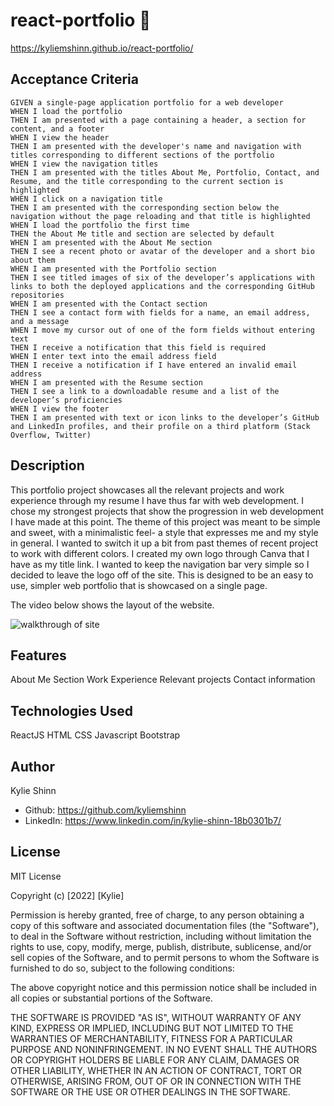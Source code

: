 # react-portfolio  :love_letter:

https://kyliemshinn.github.io/react-portfolio/

## Acceptance Criteria

```
GIVEN a single-page application portfolio for a web developer
WHEN I load the portfolio
THEN I am presented with a page containing a header, a section for content, and a footer
WHEN I view the header
THEN I am presented with the developer's name and navigation with titles corresponding to different sections of the portfolio
WHEN I view the navigation titles
THEN I am presented with the titles About Me, Portfolio, Contact, and Resume, and the title corresponding to the current section is highlighted
WHEN I click on a navigation title
THEN I am presented with the corresponding section below the navigation without the page reloading and that title is highlighted
WHEN I load the portfolio the first time
THEN the About Me title and section are selected by default
WHEN I am presented with the About Me section
THEN I see a recent photo or avatar of the developer and a short bio about them
WHEN I am presented with the Portfolio section
THEN I see titled images of six of the developer’s applications with links to both the deployed applications and the corresponding GitHub repositories
WHEN I am presented with the Contact section
THEN I see a contact form with fields for a name, an email address, and a message
WHEN I move my cursor out of one of the form fields without entering text
THEN I receive a notification that this field is required
WHEN I enter text into the email address field
THEN I receive a notification if I have entered an invalid email address
WHEN I am presented with the Resume section
THEN I see a link to a downloadable resume and a list of the developer’s proficiencies
WHEN I view the footer
THEN I am presented with text or icon links to the developer’s GitHub and LinkedIn profiles, and their profile on a third platform (Stack Overflow, Twitter)
```

## Description

This portfolio project showcases all the relevant projects and work experience through my resume I have thus far with web development. I chose my strongest projects that show the progression in web development I have made at this point. The theme of this project was meant to be simple and sweet, with a minimalistic feel- a style that expresses me and my style in general. I wanted to switch it up a bit from past themes of recent project to work with different colors. I created my own logo through Canva that I have as my title link. I wanted to keep the navigation bar very simple so I decided to leave the logo off of the site.  This is designed to be an easy to use, simpler web portfolio that is showcased on a single page.

The video below shows the layout of the website.

![walkthrough of site](./src/images/reactportfoliogif.gif)

## Features

About Me Section
Work Experience
Relevant projects
Contact information


## Technologies Used

ReactJS
HTML
CSS
Javascript
Bootstrap

## Author

Kylie Shinn

* Github: https://github.com/kyliemshinn
* LinkedIn: https://www.linkedin.com/in/kylie-shinn-18b0301b7/


## License

MIT License

Copyright (c) [2022] [Kylie]

Permission is hereby granted, free of charge, to any person obtaining a copy of this software and associated documentation files (the "Software"), to deal in the Software without restriction, including without limitation the rights to use, copy, modify, merge, publish, distribute, sublicense, and/or sell copies of the Software, and to permit persons to whom the Software is furnished to do so, subject to the following conditions:

The above copyright notice and this permission notice shall be included in all copies or substantial portions of the Software.

THE SOFTWARE IS PROVIDED "AS IS", WITHOUT WARRANTY OF ANY KIND, EXPRESS OR IMPLIED, INCLUDING BUT NOT LIMITED TO THE WARRANTIES OF MERCHANTABILITY, FITNESS FOR A PARTICULAR PURPOSE AND NONINFRINGEMENT. IN NO EVENT SHALL THE AUTHORS OR COPYRIGHT HOLDERS BE LIABLE FOR ANY CLAIM, DAMAGES OR OTHER LIABILITY, WHETHER IN AN ACTION OF CONTRACT, TORT OR OTHERWISE, ARISING FROM, OUT OF OR IN CONNECTION WITH THE SOFTWARE OR THE USE OR OTHER DEALINGS IN THE SOFTWARE.